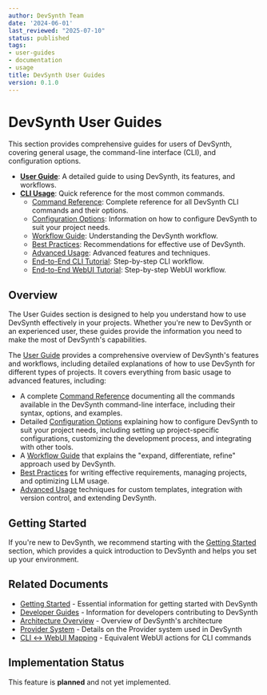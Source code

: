 ```yaml
---
author: DevSynth Team
date: '2024-06-01'
last_reviewed: "2025-07-10"
status: published
tags:
- user-guides
- documentation
- usage
title: DevSynth User Guides
version: 0.1.0
---
```


# DevSynth User Guides

This section provides comprehensive guides for users of DevSynth, covering general usage, the command-line interface (CLI), and configuration options.

- **[User Guide](user_guide.md)**: A detailed guide to using DevSynth, its features, and workflows.
- **[CLI Usage](cli_usage.md)**: Quick reference for the most common commands.
  - [Command Reference](user_guide.md#command-reference): Complete reference for all DevSynth CLI commands and their options.
  - [Configuration Options](user_guide.md#configuration-options): Information on how to configure DevSynth to suit your project needs.
  - [Workflow Guide](user_guide.md#workflow-guide): Understanding the DevSynth workflow.
  - [Best Practices](user_guide.md#best-practices): Recommendations for effective use of DevSynth.
  - [Advanced Usage](user_guide.md#advanced-usage): Advanced features and techniques.
  - [End-to-End CLI Tutorial](e2e_cli_tutorial.md): Step-by-step CLI workflow.
  - [End-to-End WebUI Tutorial](e2e_webui_tutorial.md): Step-by-step WebUI workflow.

## Overview

The User Guides section is designed to help you understand how to use DevSynth effectively in your projects. Whether you're new to DevSynth or an experienced user, these guides provide the information you need to make the most of DevSynth's capabilities.

The [User Guide](user_guide.md) provides a comprehensive overview of DevSynth's features and workflows, including detailed explanations of how to use DevSynth for different types of projects. It covers everything from basic usage to advanced features, including:

- A complete [Command Reference](user_guide.md#command-reference) documenting all the commands available in the DevSynth command-line interface, including their syntax, options, and examples.
- Detailed [Configuration Options](user_guide.md#configuration-options) explaining how to configure DevSynth to suit your project needs, including setting up project-specific configurations, customizing the development process, and integrating with other tools.
- A [Workflow Guide](user_guide.md#workflow-guide) that explains the "expand, differentiate, refine" approach used by DevSynth.
- [Best Practices](user_guide.md#best-practices) for writing effective requirements, managing projects, and optimizing LLM usage.
- [Advanced Usage](user_guide.md#advanced-usage) techniques for custom templates, integration with version control, and extending DevSynth.

## Getting Started

If you're new to DevSynth, we recommend starting with the [Getting Started](../getting_started/index.md) section, which provides a quick introduction to DevSynth and helps you set up your environment.

## Related Documents

- [Getting Started](../getting_started/index.md) - Essential information for getting started with DevSynth
- [Developer Guides](../developer_guides/index.md) - Information for developers contributing to DevSynth
- [Architecture Overview](../architecture/overview.md) - Overview of DevSynth's architecture
- [Provider System](../architecture/provider_system.md) - Details on the Provider system used in DevSynth
- [CLI ↔ WebUI Mapping](../architecture/cli_webui_mapping.md) - Equivalent WebUI actions for CLI commands
## Implementation Status

This feature is **planned** and not yet implemented.
